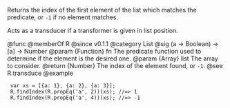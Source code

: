 Returns the index of the first element of the list which matches the
predicate, or `-1` if no element matches.

Acts as a transducer if a transformer is given in list position.

@func
@memberOf R
@since v0.1.1
@category List
@sig (a -> Boolean) -> [a] -> Number
@param {Function} fn The predicate function used to determine if the element is the
desired one.
@param {Array} list The array to consider.
@return {Number} The index of the element found, or `-1`.
@see R.transduce
@example

     var xs = [{a: 1}, {a: 2}, {a: 3}];
     R.findIndex(R.propEq('a', 2))(xs); //=> 1
     R.findIndex(R.propEq('a', 4))(xs); //=> -1
